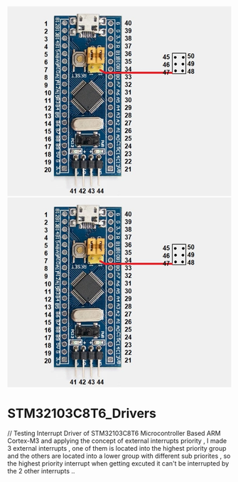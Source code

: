 ![plaa]( https://github.com/EhabEmara/STM32103C8T6_Drivers/blob/b325777efda54745689f2907c56efeaea4e7b5ff/ehab2/n.jpg)
![plaa](https://github.com/EhabEmara/STM32103C8T6_Drivers/blob/16c04315ca67f3e3f58f62249360332e77a72948/ehab/Pinout-min.jpg)
 # STM32103C8T6_Drivers
// Testing Interrupt Driver of STM32103C8T6 Microcontroller Based ARM Cortex-M3 and applying the concept of external interrupts priority , I made 3 external interrupts , one of them is located into the highest priority group and the others are located into a lower group with different sub priorites , so the highest priority interrupt when getting excuted it can't be interrupted by the 2 other interrupts ..
